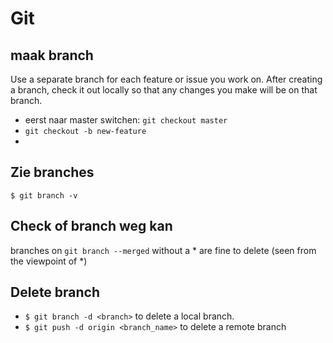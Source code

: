 # Git

## maak branch
Use a separate branch for each feature or issue you work on. After creating a branch, check it out locally so that any changes you make will be on that branch.
- eerst naar master switchen: `git checkout master`
- `git checkout -b new-feature`
- 
## Zie branches
`$ git branch -v`

## Check of branch weg kan
branches on `git branch --merged` without a * are fine to delete (seen from the viewpoint of *)

## Delete branch
- `$ git branch -d <branch>` to delete a local branch.
- `$ git push -d origin <branch_name>` to delete a remote branch